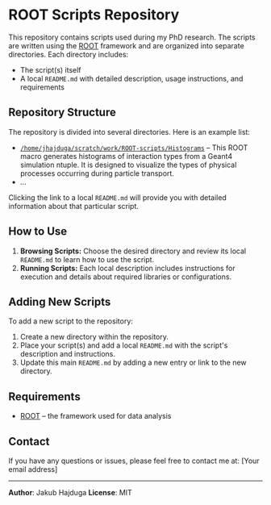 # ROOT Scripts Repository

This repository contains scripts used during my PhD research. The scripts are written using the [ROOT](https://root.cern/) framework and are organized into separate directories. Each directory includes:
- The script(s) itself
- A local `README.md` with detailed description, usage instructions, and requirements

## Repository Structure

The repository is divided into several directories. Here is an example list:

- [`/home/jhajduga/scratch/work/ROOT-scripts/Histograms`](Histograms/README.md) – This ROOT macro generates histograms of interaction types from a Geant4 simulation ntuple. It is designed to visualize the types of physical processes occurring during particle transport.
- _..._

Clicking the link to a local `README.md` will provide you with detailed information about that particular script.

## How to Use

1. **Browsing Scripts:** Choose the desired directory and review its local `README.md` to learn how to use the script.
2. **Running Scripts:** Each local description includes instructions for execution and details about required libraries or configurations.

## Adding New Scripts

To add a new script to the repository:
1. Create a new directory within the repository.
2. Place your script(s) and add a local `README.md` with the script's description and instructions.
3. Update this main `README.md` by adding a new entry or link to the new directory.

## Requirements

- [ROOT](https://root.cern/) – the framework used for data analysis

## Contact

If you have any questions or issues, please feel free to contact me at: [Your email address]

---
**Author**: Jakub Hajduga
**License**: MIT
